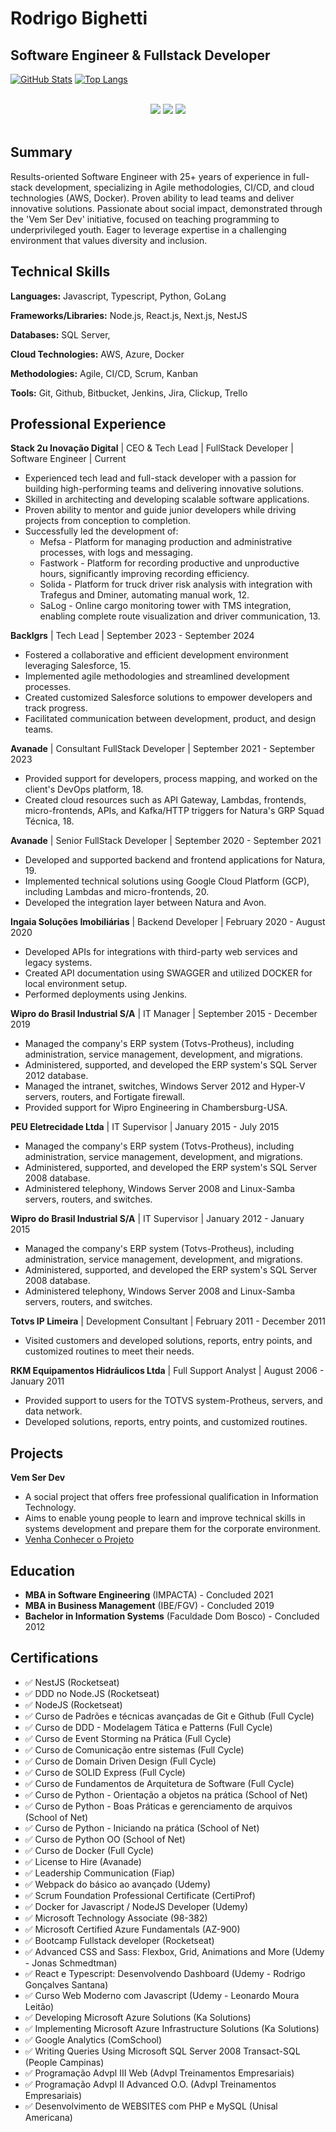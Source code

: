 # Rodrigo Bighetti

## Software Engineer & Fullstack Developer

[![GitHub Stats](https://github-readme-stats.vercel.app/api?username=robighetti&show_icons=true&theme=dracula&include_all_commits=true&count_private=true)](https://github.com/robighetti)
[![Top Langs](https://github-readme-stats.vercel.app/api/top-langs/?username=robighetti&layout=compact&langs_count=7&theme=dracula)](https://github.com/robighetti)

</br>

<div align="center">
<a href = "mailto:robighetti@gmail.com"><img src="https://img.shields.io/badge/-Gmail-%23333?style=for-the-badge&logo=gmail&logoColor=white" target="_blank"></a>
<a href="https://www.linkedin.com/in/rodrigo-bighetti/" target="_blank"><img src="https://img.shields.io/badge/-LinkedIn-%230077B5?style=for-the-badge&logo=linkedin&logoColor=white" target="_blank"></a>
<a href="https://github.com/robighetti" target="_blank"><img src="https://img.shields.io/badge/-Github-%23181717?style=for-the-badge&logo=github&logoColor=white" target="_blank"></a>
</div>

</br>

## Summary

Results-oriented Software Engineer with 25+ years of experience in full-stack development, specializing in Agile methodologies, CI/CD, and cloud technologies (AWS, Docker). Proven ability to lead teams and deliver innovative solutions. Passionate about social impact, demonstrated through the 'Vem Ser Dev' initiative, focused on teaching programming to underprivileged youth. Eager to leverage expertise in a challenging environment that values diversity and inclusion.

## Technical Skills

**Languages:** Javascript, Typescript, Python, GoLang

**Frameworks/Libraries:** Node.js, React.js, Next.js, NestJS

**Databases:** SQL Server,  

**Cloud Technologies:** AWS, Azure, Docker

**Methodologies:** Agile, CI/CD, Scrum, Kanban

**Tools:** Git, Github, Bitbucket, Jenkins, Jira, Clickup, Trello

## Professional Experience

**Stack 2u Inovação Digital** | CEO & Tech Lead | FullStack Developer | Software Engineer | Current 

* Experienced tech lead and full-stack developer with a passion for building high-performing teams and delivering innovative solutions.
* Skilled in architecting and developing scalable software applications.
* Proven ability to mentor and guide junior developers while driving projects from conception to completion.
* Successfully led the development of:
    * Mefsa - Platform for managing production and administrative processes, with logs and messaging.
    * Fastwork - Platform for recording productive and unproductive hours, significantly improving recording efficiency.
    * Solida - Platform for truck driver risk analysis with integration with Trafegus and Dminer, automating manual work, 12.
    * SaLog - Online cargo monitoring tower with TMS integration, enabling complete route visualization and driver communication, 13.

**Backlgrs** | Tech Lead | September 2023 - September 2024 

* Fostered a collaborative and efficient development environment leveraging Salesforce, 15.
* Implemented agile methodologies and streamlined development processes.
* Created customized Salesforce solutions to empower developers and track progress.
* Facilitated communication between development, product, and design teams.

**Avanade** | Consultant FullStack Developer | September 2021 - September 2023 

* Provided support for developers, process mapping, and worked on the client's DevOps platform, 18.
* Created cloud resources such as API Gateway, Lambdas, frontends, micro-frontends, APIs, and Kafka/HTTP triggers for Natura's GRP Squad Técnica, 18.

**Avanade** | Senior FullStack Developer | September 2020 - September 2021 

* Developed and supported backend and frontend applications for Natura, 19.
* Implemented technical solutions using Google Cloud Platform (GCP), including Lambdas and micro-frontends, 20.
* Developed the integration layer between Natura and Avon.

**Ingaia Soluções Imobiliárias** | Backend Developer | February 2020 - August 2020 

* Developed APIs for integrations with third-party web services and legacy systems.
* Created API documentation using SWAGGER and utilized DOCKER for local environment setup.
* Performed deployments using Jenkins.

**Wipro do Brasil Industrial S/A** | IT Manager | September 2015 - December 2019 

* Managed the company's ERP system (Totvs-Protheus), including administration, service management, development, and migrations.
* Administered, supported, and developed the ERP system's SQL Server 2012 database.
* Managed the intranet, switches, Windows Server 2012 and Hyper-V servers, routers, and Fortigate firewall.
* Provided support for Wipro Engineering in Chambersburg-USA.

**PEU Eletrecidade Ltda** | IT Supervisor | January 2015 - July 2015 

* Managed the company's ERP system (Totvs-Protheus), including administration, service management, development, and migrations.
* Administered, supported, and developed the ERP system's SQL Server 2008 database.
* Administered telephony, Windows Server 2008 and Linux-Samba servers, routers, and switches.

**Wipro do Brasil Industrial S/A** | IT Supervisor | January 2012 - January 2015 

* Managed the company's ERP system (Totvs-Protheus), including administration, service management, development, and migrations.
* Administered, supported, and developed the ERP system's SQL Server 2008 database.
* Administered telephony, Windows Server 2008 and Linux-Samba servers, routers, and switches.

**Totvs IP Limeira** | Development Consultant | February 2011 - December 2011 

* Visited customers and developed solutions, reports, entry points, and customized routines to meet their needs.

**RKM Equipamentos Hidráulicos Ltda** | Full Support Analyst | August 2006 - January 2011 

* Provided support to users for the TOTVS system-Protheus, servers, and data network.
* Developed solutions, reports, entry points, and customized routines.

## Projects

**Vem Ser Dev**

* A social project that offers free professional qualification in Information Technology.
* Aims to enable young people to learn and improve technical skills in systems development and prepare them for the corporate environment.
* [Venha Conhecer o Projeto](https://vemserdev.net/)

## Education

* **MBA in Software Engineering** (IMPACTA) - Concluded 2021
* **MBA in Business Management** (IBE/FGV) - Concluded 2019
* **Bachelor in Information Systems** (Faculdade Dom Bosco) - Concluded 2012

## Certifications

* ✅ NestJS (Rocketseat)
* ✅ DDD no Node.JS (Rocketseat)
* ✅ NodeJS (Rocketseat) 
* ✅ Curso de Padrões e técnicas avançadas de Git e Github (Full Cycle) 
* ✅ Curso de DDD - Modelagem Tática e Patterns (Full Cycle) 
* ✅ Curso de Event Storming na Prática (Full Cycle) 
* ✅ Curso de Comunicação entre sistemas (Full Cycle) 
* ✅ Curso de Domain Driven Design (Full Cycle) 
* ✅ Curso de SOLID Express (Full Cycle) 
* ✅ Curso de Fundamentos de Arquitetura de Software (Full Cycle) 
* ✅ Curso de Python - Orientação a objetos na prática (School of Net) 
* ✅ Curso de Python - Boas Práticas e gerenciamento de arquivos (School of Net) 
* ✅ Curso de Python - Iniciando na prática (School of Net) 
* ✅ Curso de Python OO (School of Net) 
* ✅ Curso de Docker (Full Cycle) 
* ✅ License to Hire (Avanade) 
* ✅ Leadership Communication (Fiap) 
* ✅ Webpack do básico ao avançado (Udemy) 
* ✅ Scrum Foundation Professional Certificate (CertiProf) 
* ✅ Docker for Javascript / NodeJS Developer (Udemy) 
* ✅ Microsoft Technology Associate (98-382) 
* ✅ Microsoft Certified Azure Fundamentals (AZ-900) 
* ✅ Bootcamp Fullstack developer (Rocketseat) 
* ✅ Advanced CSS and Sass: Flexbox, Grid, Animations and More (Udemy - Jonas Schmedtman) 
* ✅ React e Typescript: Desenvolvendo Dashboard (Udemy - Rodrigo Gonçalves Santana) 
* ✅ Curso Web Moderno com Javascript (Udemy - Leonardo Moura Leitão) 
* ✅ Developing Microsoft Azure Solutions (Ka Solutions) 
* ✅ Implementing Microsoft Azure Infrastructure Solutions (Ka Solutions) 
* ✅ Google Analytics (ComSchool) 
* ✅ Writing Queries Using Microsoft SQL Server 2008 Transact-SQL (People Campinas) 
* ✅ Programação Advpl III Web (Advpl Treinamentos Empresariais) 
* ✅ Programação Advpl II Advanced O.O. (Advpl Treinamentos Empresariais) 
* ✅ Desenvolvimento de WEBSITES com PHP e MySQL (Unisal Americana) 
